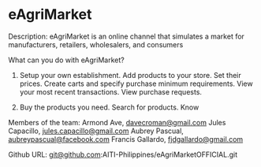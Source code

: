 eAgriMarket
=============
Description:
eAgriMarket is an online channel that simulates a market for manufacturers, retailers, wholesalers, and consumers

What can you do with eAgriMarket?

1. Setup your own establishment. Add products to your store. Set their prices. Create carts and specify purchase 
minimum requirements. View your most recent transactions. View purchase requests.

2. Buy the products you need. Search for products. Know  

Members of the team:
Armond Ave, davecroman@gmail.com
Jules Capacillo, jules.capacillo@gmail.com
Aubrey Pascual, aubreypascual@facebook.com
Francis Gallardo, fjdgallardo@gmail.com

Github URL:
git@github.com:AITI-Philippines/eAgriMarketOFFICIAL.git

